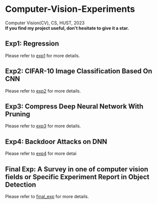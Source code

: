 # Computer-Vision-Experiments
Computer Vision(CV), CS, HUST, 2023  <br>
**If you find my project useful, don't hesitate to give it a star.**

## Exp1: Regression
Please refer to [exp1](exp1) for more details.


## Exp2: CIFAR-10 Image Classification Based On CNN
Please refer to [exp2](exp2) for more details.


## Exp3: Compress Deep Neural Network With Pruning
Please refer to [exp3](exp3) for more details.


## Exp4: Backdoor Attacks on DNN
Please refer to [exp4](exp4) for more detai


## Final Exp: A Survey in one of computer vision fields or Specific Experiment Report in Object Detection
Please refer to [final_exp](final_exp) for more details.